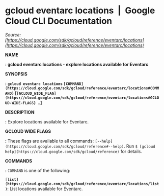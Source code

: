 # gcloud eventarc locations  |  Google Cloud CLI Documentation

*Source: [https://cloud.google.com/sdk/gcloud/reference/eventarc/locations](https://cloud.google.com/sdk/gcloud/reference/eventarc/locations)*

**NAME**

: **gcloud eventarc locations - explore locations available for Eventarc**

**SYNOPSIS**

: **`gcloud eventarc locations` `[COMMAND](https://cloud.google.com/sdk/gcloud/reference/eventarc/locations#COMMAND)` [`[GCLOUD_WIDE_FLAG](https://cloud.google.com/sdk/gcloud/reference/eventarc/locations#GCLOUD-WIDE-FLAGS) …`]**

**DESCRIPTION**

: Explore locations available for Eventarc.

**GCLOUD WIDE FLAGS**

: These flags are available to all commands: `[--help](https://cloud.google.com/sdk/gcloud/reference#--help)`.
Run `$ [gcloud help](https://cloud.google.com/sdk/gcloud/reference)` for details.

**COMMANDS**

: ``COMMAND`` is one of the following:

**`[list](https://cloud.google.com/sdk/gcloud/reference/eventarc/locations/list)`**:
List locations available for Eventarc.